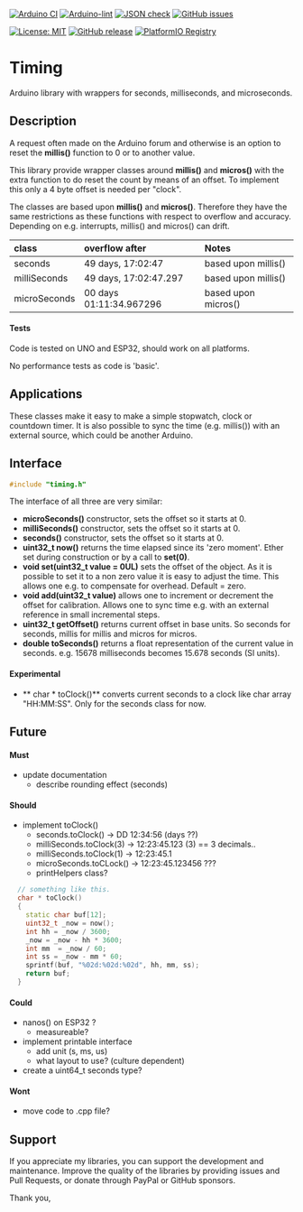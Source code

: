 
[![Arduino CI](https://github.com/RobTillaart/timing/workflows/Arduino%20CI/badge.svg)](https://github.com/marketplace/actions/arduino_ci)
[![Arduino-lint](https://github.com/RobTillaart/timing/actions/workflows/arduino-lint.yml/badge.svg)](https://github.com/RobTillaart/timing/actions/workflows/arduino-lint.yml)
[![JSON check](https://github.com/RobTillaart/timing/actions/workflows/jsoncheck.yml/badge.svg)](https://github.com/RobTillaart/timing/actions/workflows/jsoncheck.yml)
[![GitHub issues](https://img.shields.io/github/issues/RobTillaart/timing.svg)](https://github.com/RobTillaart/timing/issues)

[![License: MIT](https://img.shields.io/badge/license-MIT-green.svg)](https://github.com/RobTillaart/timing/blob/master/LICENSE)
[![GitHub release](https://img.shields.io/github/release/RobTillaart/timing.svg?maxAge=3600)](https://github.com/RobTillaart/timing/releases)
[![PlatformIO Registry](https://badges.registry.platformio.org/packages/robtillaart/library/timing.svg)](https://registry.platformio.org/libraries/robtillaart/timing)


# Timing

Arduino library with wrappers for seconds, milliseconds, and microseconds.


## Description

A request often made on the Arduino forum and otherwise is an option to reset
the **millis()** function to 0 or to another value.

This library provide wrapper classes around **millis()** and **micros()**
with the extra function to do reset the count by means of an offset.
To implement this only a 4 byte offset is needed per "clock".

The classes are based upon **millis()** and **micros()**.
Therefore they have the same restrictions as these functions with respect to
overflow and accuracy. Depending on e.g. interrupts, millis() and micros() can drift.


|  class         |  overflow after            |  Notes                |
|:---------------|:---------------------------|:----------------------|
|  seconds       |  49 days, 17:02:47         |  based upon millis()  |
|  milliSeconds  |  49 days, 17:02:47.297     |  based upon millis()  |
|  microSeconds  |  00 days  01:11:34.967296  |  based upon micros()  |


#### Tests

Code is tested on UNO and ESP32, should work on all platforms.

No performance tests as code is 'basic'.


## Applications

These classes make it easy to make a simple stopwatch, clock or countdown timer.
It is also possible to sync the time (e.g. millis()) with an external source,
which could be another Arduino.


## Interface

```cpp
#include "timing.h"
```

The interface of all three are very similar:

- **microSeconds()** constructor, sets the offset so it starts at 0.
- **milliSeconds()** constructor, sets the offset so it starts at 0.
- **seconds()** constructor, sets the offset so it starts at 0.
- **uint32_t now()** returns the time elapsed since its 'zero moment'.
Ether set during construction or by a call to **set(0)**.
- **void set(uint32_t value = 0UL)** sets the offset of the object.
As it is possible to set it to a non zero value it is easy to adjust the time.
This allows one e.g. to compensate for overhead. Default = zero.
- **void add(uint32_t value)** allows one to increment or decrement the offset for calibration.
Allows one to sync time e.g. with an external reference in small incremental steps.
- **uint32_t getOffset()** returns current offset in base units.
So seconds for seconds, millis for millis and micros for micros.
- **double toSeconds()** returns a float representation of the current value in seconds.
e.g. 15678 milliseconds becomes 15.678 seconds (SI units).

#### Experimental

- ** char \* toClock()** converts current seconds to a clock like char array "HH:MM:SS".
Only for the seconds class for now.


## Future

#### Must

- update documentation
  - describe rounding effect (seconds)

#### Should

- implement toClock()
  - seconds.toClock() -> DD 12:34:56  (days ??)
  - milliSeconds.toClock(3) -> 12:23:45.123    (3) == 3 decimals..
  - milliSeconds.toClock(1) -> 12:23:45.1
  - microSeconds.toCLock()  -> 12:23:45.123456  ???
  - printHelpers class?


```cpp
  // something like this.
  char * toClock()
  {
    static char buf[12];
    uint32_t _now = now();
    int hh = _now / 3600;
    _now = _now - hh * 3600;
    int mm  = _now / 60;
    int ss = _now - mm * 60;
    sprintf(buf, "%02d:%02d:%02d", hh, mm, ss);
    return buf;
  }
```


#### Could

- nanos() on ESP32 ?
  - measureable?
- implement printable interface
  - add unit (s, ms, us)
  - what layout to use? (culture dependent)
- create a uint64_t seconds type?

#### Wont
- move code to .cpp file?


## Support

If you appreciate my libraries, you can support the development and maintenance.
Improve the quality of the libraries by providing issues and Pull Requests, or
donate through PayPal or GitHub sponsors.

Thank you,


